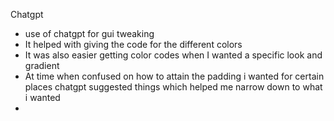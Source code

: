 Chatgpt
- use of chatgpt for gui tweaking
- It helped with giving the code for the different colors 
- It was also easier getting color codes when I wanted a specific look and gradient
- At time when confused on how to attain the padding i wanted for certain places chatgpt suggested things which helped me narrow down to what i wanted
- 